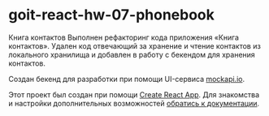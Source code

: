 # goit-react-hw-07-phonebook

Книга контактов Выполнен рефакторинг кода приложения «Книга контактов». Удален
код отвечающий за хранение и чтение контактов из локального хранилища и добавлен
в работу с бекендом для хранения контактов.

Создан бекенд для разработки при помощи UI-сервиса
[mockapi.io](https://mockapi.io/).

Этот проект был создан при помощи
[Create React App](https://github.com/facebook/create-react-app). Для знакомства
и настройки дополнительных возможностей
[обратись к документации](https://facebook.github.io/create-react-app/docs/getting-started).
